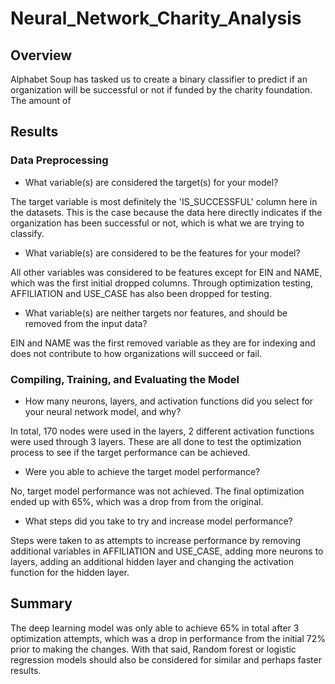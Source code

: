 # Neural_Network_Charity_Analysis

## Overview
Alphabet Soup has tasked us to create a binary classifier to predict if an organization will be successful or not if funded by the charity foundation. The amount of 

## Results

### Data Preprocessing

- What variable(s) are considered the target(s) for your model?
 
 The target variable is most definitely the 'IS_SUCCESSFUL' column here in the datasets. This is the case because the data here directly indicates if the organization has been successful or not, which is what we are trying to classify.
 
- What variable(s) are considered to be the features for your model?

All other variables was considered to be features except for EIN and NAME, which was the first initial dropped columns. Through optimization testing, AFFILIATION and USE_CASE has also been dropped for testing.

- What variable(s) are neither targets nor features, and should be removed from the input data?

EIN and NAME was the first removed variable as they are for indexing and does not contribute to how organizations will succeed or fail.

### Compiling, Training, and Evaluating the Model

- How many neurons, layers, and activation functions did you select for your neural network model, and why? 

In total, 170 nodes were used in the layers, 2 different activation functions were used through 3 layers. These are all done to test the optimization process to see if the target performance can be achieved.

- Were you able to achieve the target model performance?

No, target model performance was not achieved. The final optimization ended up with 65%, which was a drop from from the original.

- What steps did you take to try and increase model performance?

Steps were taken to as attempts to increase performance by removing additional variables in AFFILIATION and USE_CASE, adding more neurons to layers, adding an additional hidden layer and changing the activation function for the hidden layer.

## Summary

The deep learning model was only able to achieve 65% in total after 3 optimization attempts, which was a drop in performance from the initial 72% prior to making the changes. With that said, Random forest or logistic regression models should also be considered for similar and perhaps faster results.
